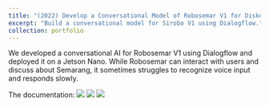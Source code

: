 ```yaml
---
title: "(2022) Develop a Conversational Model of Robosemar V1 for Diskominfo Semarang"
excerpt: "Build a conversational model for Sirobo V1 using Dialogflow."
collection: portfolio
---
```


We developed a conversational AI for Robosemar V1 using Dialogflow and deployed it on a Jetson Nano. While Robosemar can interact with users and discuss about Semarang, it sometimes struggles to recognize voice input and responds slowly.

The documentation:
<img src='/images/pt16-img1.jpeg'>
<img src='/images/pt16-img2.jpeg'>
<img src='/images/pt16-img3.jpeg'>